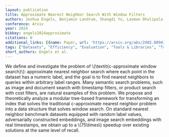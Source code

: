 ```yaml
---
layout: publication
title: Approximate Nearest Neighbor Search With Window Filters
authors: Joshua Engels, Benjamin Landrum, Shangdi Yu, Laxman Dhulipala, Julian Shun
conference: Arxiv
year: 2024
bibkey: engels2024approximate
citations: 0
additional_links: [{name: Paper, url: 'https://arxiv.org/abs/2402.00943'}]
tags: ["Datasets", "Efficiency", "Evaluation", "Tools & Libraries", "Tree Based ANN"]
short_authors: Engels et al.
---
```

We define and investigate the problem of \\(\textit\{c-approximate window
search\}\\): approximate nearest neighbor search where each point in the dataset
has a numeric label, and the goal is to find nearest neighbors to queries
within arbitrary label ranges. Many semantic search problems, such as image and
document search with timestamp filters, or product search with cost filters,
are natural examples of this problem. We propose and theoretically analyze a
modular tree-based framework for transforming an index that solves the
traditional c-approximate nearest neighbor problem into a data structure that
solves window search. On standard nearest neighbor benchmark datasets equipped
with random label values, adversarially constructed embeddings, and image
search embeddings with real timestamps, we obtain up to a \\(75\times\\) speedup
over existing solutions at the same level of recall.